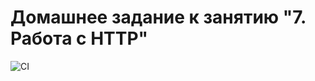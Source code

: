 # Домашнее задание к занятию "7. Работа с HTTP"

![CI](https://github.com/Mitriy-Bug/http/actions/workflows/web.yml/badge.svg)
